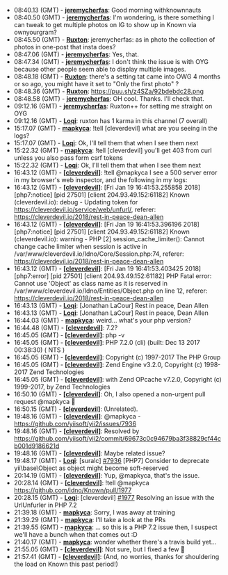 * <a id="08:40.13">08:40.13 (GMT)</a> - __[jeremycherfas](https://github.com/jeremycherfas)__: Good morning withknownnauts
* <a id="08:40.50">08:40.50 (GMT)</a> - __[jeremycherfas](https://github.com/jeremycherfas)__: I'm wondering, is there something I can tweak to get multiple photos on IG to show up in Known via ownyourgram?
* <a id="08:45.50">08:45.50 (GMT)</a> - __[Ruxton](https://github.com/Ruxton)__: jeremycherfas: as in photo the collection of photos in one-post that insta does?
* <a id="08:47.06">08:47.06 (GMT)</a> - __[jeremycherfas](https://github.com/jeremycherfas)__: Yes, that.
* <a id="08:47.34">08:47.34 (GMT)</a> - __[jeremycherfas](https://github.com/jeremycherfas)__: I don't think the issue is with OYG because other people seem able to display multiple images.
* <a id="08:48.18">08:48.18 (GMT)</a> - __[Ruxton](https://github.com/Ruxton)__: there's a setting tat came into OWG 4 months or so ago, you might have it set to "Only the first photo" ?
* <a id="08:48.36">08:48.36 (GMT)</a> - __[Ruxton](https://github.com/Ruxton)__: https://puu.sh/z4SZa/92bdebdc28.png
* <a id="08:48.58">08:48.58 (GMT)</a> - __[jeremycherfas](https://github.com/jeremycherfas)__: OH cool. Thanks. I'll check that.
* <a id="09:12.16">09:12.16 (GMT)</a> - __[jeremycherfas](https://github.com/jeremycherfas)__: Ruxton++ for setting me straight on OYG
* <a id="09:12.16">09:12.16 (GMT)</a> - __[Loqi](https://github.com/Loqi)__: ruxton has 1 karma in this channel (7 overall)
* <a id="15:17.07">15:17.07 (GMT)</a> - __[mapkyca](https://github.com/mapkyca)__: !tell [cleverdevil] what are you seeing in the logs?
* <a id="15:17.07">15:17.07 (GMT)</a> - __[Loqi](https://github.com/Loqi)__: Ok, I'll tell them that when I see them next
* <a id="15:22.32">15:22.32 (GMT)</a> - __[mapkyca](https://github.com/mapkyca)__: !tell [cleverdevil] you'll get 403 from curl unless you also pass form csrf tokens
* <a id="15:22.32">15:22.32 (GMT)</a> - __[Loqi](https://github.com/Loqi)__: Ok, I'll tell them that when I see them next
* <a id="16:43.12">16:43.12 (GMT)</a> - __[[cleverdevil]](https://github.com/[cleverdevil])__: !tell @mapkyca I see a 500 server error in my browser's web inspector, and the following in my logs:
* <a id="16:43.12">16:43.12 (GMT)</a> - __[[cleverdevil]](https://github.com/[cleverdevil])__: [Fri Jan 19 16:41:53.255858 2018] [php7:notice] [pid 27501] [client 204.93.49.152:61182] Known (cleverdevil.io): debug - Updating token for https://cleverdevil.io/service/web/unfurl/, referer: https://cleverdevil.io/2018/rest-in-peace-dean-allen
* <a id="16:43.12">16:43.12 (GMT)</a> - __[[cleverdevil]](https://github.com/[cleverdevil])__: [Fri Jan 19 16:41:53.396196 2018] [php7:notice] [pid 27501] [client 204.93.49.152:61182] Known (cleverdevil.io): warning - PHP [2] session_cache_limiter(): Cannot change cache limiter when session is active in /var/www/cleverdevil.io/Idno/Core/Session.php:74, referer: https://cleverdevil.io/2018/rest-in-peace-dean-allen
* <a id="16:43.12">16:43.12 (GMT)</a> - __[[cleverdevil]](https://github.com/[cleverdevil])__: [Fri Jan 19 16:41:53.403425 2018] [php7:error] [pid 27501] [client 204.93.49.152:61182] PHP Fatal error:  Cannot use 'Object' as class name as it is reserved in /var/www/cleverdevil.io/Idno/Entities/Object.php on line 12, referer: https://cleverdevil.io/2018/rest-in-peace-dean-allen
* <a id="16:43.13">16:43.13 (GMT)</a> - __[Loqi](https://github.com/Loqi)__: [Jonathan LaCour] Rest in peace, Dean Allen
* <a id="16:43.13">16:43.13 (GMT)</a> - __[Loqi](https://github.com/Loqi)__: [Jonathan LaCour] Rest in peace, Dean Allen
* <a id="16:44.03">16:44.03 (GMT)</a> - __[mapkyca](https://github.com/mapkyca)__: weird... what's your php version?
* <a id="16:44.48">16:44.48 (GMT)</a> - __[[cleverdevil]](https://github.com/[cleverdevil])__: 7.2?
* <a id="16:45.05">16:45.05 (GMT)</a> - __[[cleverdevil]](https://github.com/[cleverdevil])__: php -v
* <a id="16:45.05">16:45.05 (GMT)</a> - __[[cleverdevil]](https://github.com/[cleverdevil])__: PHP 7.2.0 (cli) (built: Dec 13 2017 00:38:30) ( NTS )
* <a id="16:45.05">16:45.05 (GMT)</a> - __[[cleverdevil]](https://github.com/[cleverdevil])__: Copyright (c) 1997-2017 The PHP Group
* <a id="16:45.05">16:45.05 (GMT)</a> - __[[cleverdevil]](https://github.com/[cleverdevil])__: Zend Engine v3.2.0, Copyright (c) 1998-2017 Zend Technologies
* <a id="16:45.05">16:45.05 (GMT)</a> - __[[cleverdevil]](https://github.com/[cleverdevil])__: with Zend OPcache v7.2.0, Copyright (c) 1999-2017, by Zend Technologies
* <a id="16:50.10">16:50.10 (GMT)</a> - __[[cleverdevil]](https://github.com/[cleverdevil])__: Oh, I also opened a non-urgent pull request @mapkyca 🙂
* <a id="16:50.15">16:50.15 (GMT)</a> - __[[cleverdevil]](https://github.com/[cleverdevil])__: (Unrelated).
* <a id="19:48.16">19:48.16 (GMT)</a> - __[[cleverdevil]](https://github.com/[cleverdevil])__: @mapkyca - https://github.com/yiisoft/yii2/issues/7936
* <a id="19:48.16">19:48.16 (GMT)</a> - __[[cleverdevil]](https://github.com/[cleverdevil])__: Resolved by https://github.com/yiisoft/yii2/commit/69673c0c94679ba3f38829cf44cb001d9186621d
* <a id="19:48.16">19:48.16 (GMT)</a> - __[[cleverdevil]](https://github.com/[cleverdevil])__: Maybe related issue?
* <a id="19:48.17">19:48.17 (GMT)</a> - __[Loqi](https://github.com/Loqi)__: [suralc] <a href="https://github.com/idno/Known/issues/7936">#7936</a> [PHP7] Consider to deprecate yii\base\Object as object might become soft-reserved
* <a id="20:14.19">20:14.19 (GMT)</a> - __[[cleverdevil]](https://github.com/[cleverdevil])__: Yup, @mapkyca, that's the issue.
* <a id="20:28.14">20:28.14 (GMT)</a> - __[[cleverdevil]](https://github.com/[cleverdevil])__: !tell @mapkyca https://github.com/idno/Known/pull/1977
* <a id="20:28.15">20:28.15 (GMT)</a> - __[Loqi](https://github.com/Loqi)__: [cleverdevil] <a href="https://github.com/idno/Known/issues/1977">#1977</a> Resolving an issue with the UrlUnfurler in PHP 7.2
* <a id="21:39.18">21:39.18 (GMT)</a> - __[mapkyca](https://github.com/mapkyca)__: Sorry, I was away at training
* <a id="21:39.29">21:39.29 (GMT)</a> - __[mapkyca](https://github.com/mapkyca)__: I'll take a look at the PRs
* <a id="21:39.55">21:39.55 (GMT)</a> - __[mapkyca](https://github.com/mapkyca)__: ... so this is a PHP 7.2 issue then, I suspect we'll have a bunch when that comes out :D
* <a id="21:40.17">21:40.17 (GMT)</a> - __[mapkyca](https://github.com/mapkyca)__: wonder whether there's a travis build yet...
* <a id="21:55.05">21:55.05 (GMT)</a> - __[[cleverdevil]](https://github.com/[cleverdevil])__: Not sure, but I fixed a few 🙂
* <a id="21:57.41">21:57.41 (GMT)</a> - __[[cleverdevil]](https://github.com/[cleverdevil])__: (And, no worries, thanks for shouldering the load on Known this past period!)
